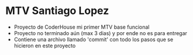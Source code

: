 # MTV Santiago Lopez

- Proyecto de CoderHouse mi primer MTV base funcional
- Proyecto no terminado aún (max 3 dias) y por ende no es para entregar
- Contiene una archivo llamado 'commit' con todo los pasos que se hicieron en este proyecto
